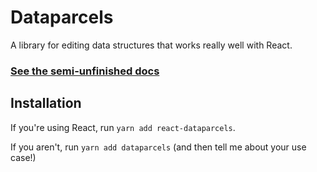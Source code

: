 # Dataparcels

A library for editing data structures that works really well with React.


### [See the semi-unfinished docs](https://dataparcels.blueflag.codes)

## Installation

If you're using React, run `yarn add react-dataparcels`.

If you aren't, run `yarn add dataparcels` (and then tell me about your use case!)

